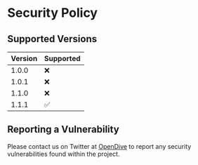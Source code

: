 # Security Policy

## Supported Versions

| Version | Supported          |
| ------- | ------------------ |
| 1.0.0   | :x: |
| 1.0.1   | :x: |
| 1.1.0   | :x: |
| 1.1.1   | :white_check_mark: |

## Reporting a Vulnerability

Please contact us on Twitter at [OpenDive](https://twitter.com/opendivehq) to report any security vulnerabilities found within the project.
